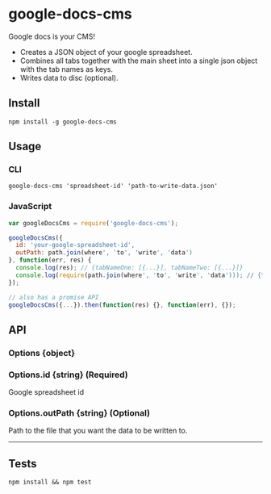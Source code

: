 # google-docs-cms

Google docs is your CMS!

- Creates a JSON object of your google spreadsheet.
- Combines all tabs together with the main sheet into a single json object with the tab names as keys.
- Writes data to disc (optional).


## Install

```Shell
npm install -g google-docs-cms
```

## Usage


### CLI

```Shell
google-docs-cms 'spreadsheet-id' 'path-to-write-data.json'
```

### JavaScript

```JavaScript
var googleDocsCms = require('google-docs-cms');

googleDocsCms({
  id: 'your-google-spreadsheet-id',
  outPath: path.join(where', 'to', 'write', 'data')
}, function(err, res) {
  console.log(res); // {tabNameOne: [{...}], tabNameTwo: [{...}]}
  console.log(require(path.join(where', 'to', 'write', 'data'))); // {tabNameOne: [{...}], tabNameTwo: [{...}]}
});

// also has a promise API
googleDocsCms({...}).then(function(res) {}, function(err), {});
```

## API

### Options {object}

### Options.id {string} (Required)
Google spreadsheet id

### Options.outPath {string} (Optional)
Path to the file that you want the data to be written to.



--------------------------------------------------------------------

## Tests

```Shell
npm install && npm test
```